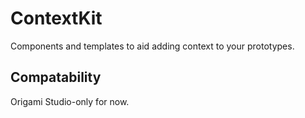 # ContextKit
Components and templates to aid adding context to your prototypes.

## Compatability
Origami Studio-only for now.
